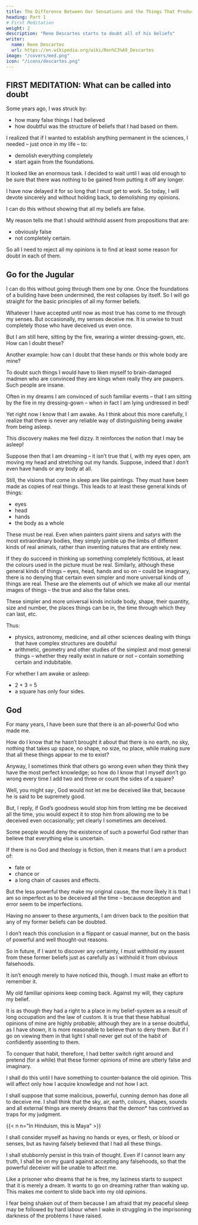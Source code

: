 ```yaml
---
title: The Difference Between Our Sensations and the Things That Produce Them
heading: Part 1
# First Meditation
weight: 2
description: "Rene Descartes starts to doubt all of his beliefs"
writer:
  name: Rene Descartes
  url: https://en.wikipedia.org/wiki/Ren%C3%A9_Descartes
image: "/covers/med.png"
icon: "/icons/descartes.png"
---
```


<!-- Rene Descartes 1639 -->

<!-- Source= Meditations on First Philosophy in which are demonstrated the existence of God and the distinction between the human soul and the body, by René Descartes, translated by John Cottingham. Published by Cambridge University Press.
Transcribed= by Andy Blunden. -->


## FIRST MEDITATION: What can be called into doubt

Some years ago, I was struck by:
- how many false things I had believed
- how doubtful was the structure of beliefs that I had based on them. 

I realized that if I wanted to establish anything permanent in the sciences, I needed – just once in my life – to:
- demolish everything completely
- start again from the foundations. 

It looked like an enormous task. I decided to wait until I was old enough to be sure that there was nothing to be gained from putting it off any longer. 

I have now delayed it for so long that I must get to work. <!--  have no excuse for going on planning to do it rather than getting to work. --> So today, <!-- I have set all my worries aside and arranged for myself a clear stretch of free time. I am here quite alone, and at last --> I will devote sincerely and without holding back, to demolishing my opinions.

I can do this without showing that all my beliefs are false. <!-- , which is probably more than I could ever manage. --> 

My reason tells me that I should withhold assent from propositions that are:
- obviously false
- not completely certain. 

So all I need to reject all my opinions is to find at least some reason for doubt in each of them. 

## Go for the Jugular

I can do this without going through them one by one. Once the foundations of a building have been undermined, the rest collapses by itself. So I will go straight for the basic principles of all my former beliefs.

Whatever I have accepted until now as most true has come to me through my senses. But occasionally, my senses deceive me. It is unwise to trust completely those who have deceived us even once.

<!-- Yet although the senses sometimes deceive us about objects that are very small or distant, that doesn’t apply to  -->

But I am still here, sitting by the fire, wearing a winter dressing-gown, etc. How can I doubt these? <!-- It seems to be quite impossible to doubt beliefs like these, which come from the senses. -->

Another example: how can I doubt that these hands or this whole body are mine? 

To doubt such things I would have to liken myself to brain-damaged madmen who are convinced they are kings when really they are paupers<!-- , or say they are dressed in purple when they are naked, or that they are pumpkins, or made of glass -->. Such people are insane. <!-- , and I would be thought equally mad if I modelled myself on them. -->

<!-- What a brilliant piece of reasoning! --> 

<!-- As if I were not a man who sleeps at night and often has all the same experiences while asleep as madmen do when awake – indeed sometimes even more improbable ones.  -->

Often in my dreams I am convinced of such familiar events – that I am sitting by the fire in my dressing-gown – when in fact I am lying undressed in bed! 

<!--  my eyes are certainly wide open when I look at this piece of paper; I shake my head and it isn’t asleep. When I rub one hand against the other, I do it deliberately and know what I am doing. This wouldn’t all happen with such clarity to someone asleep. -->

<!-- As if I didn’t remember other occasions when I have been tricked by exactly similar thoughts while asleep! --> Yet right now I know that I am awake. As I think about this more carefully, I realize that there is never any reliable way of distinguishing being awake from being asleep.

This discovery makes me feel dizzy. It reinforces the notion that I may be asleep! 

Suppose then that I am dreaming – it isn’t true that I, with my eyes open, am moving my head and stretching out my hands. Suppose, indeed that I don’t even have hands or any body at all.

Still, the visions that come in sleep are like paintings. They must have been made as copies of real things. This leads to at least these general kinds of things:
- eyes
- head
- hands
- the body as a whole 

These must be real. Even when painters paint sirens and satyrs with the most extraordinary bodies, they simply jumble up the limbs of different kinds of real animals, rather than inventing natures that are entirely new. 

If they do succeed in thinking up something completely fictitious, at least the colours used in the picture must be real. Similarly, although these general kinds of things – eyes, head, hands and so on – could be imaginary, there is no denying that certain even simpler and more universal kinds of things are real. These are the elements out of which we make all our mental images of things – the true and also the false ones.

These simpler and more universal kinds include body, shape, their quantity, size and number, the places things can be in, the time through which they can last, etc.

Thus:
- physics, astronomy, medicine, and all other sciences dealing with things that have complex structures are doubtful
- arithmetic, geometry and other studies of the simplest and most general things – whether they really exist in nature or not – contain something certain and indubitable. 

For whether I am awake or asleep:
- 2 + 3 = 5
- a square has only four sides. 

<!-- It seems impossible to suspect that such obvious truths might be false. -->

## God

For many years, I have been sure that there is an all-powerful God who made me. 

How do I know that he hasn’t brought it about that there is no earth, no sky, nothing that takes up space, no shape, no size, no place, while making sure that all these things appear to me to exist? 

Anyway, I sometimes think that others go wrong even when they think they have the most perfect knowledge; so how do I know that I myself don’t go wrong every time I add two and three or count the sides of a square? 

Well, you might say·, God would not let me be deceived like that, because he is said to be supremely good. 

But, I reply, if God’s goodness would stop him from letting me be deceived all the time, you would expect it to stop him from allowing me to be deceived even occasionally; yet clearly I sometimes am deceived.

Some people would deny the existence of such a powerful God rather than believe that everything else is uncertain. 

If there is no God and theology is fiction, then it means that I am a product of:
- fate or 
- chance or 
- a long chain of causes and effects. 

But the less powerful they make my original cause, the more likely it is that I am so imperfect as to be deceived all the time – because deception and error seem to be imperfections. 

Having no answer to these arguments, I am driven back to the position that any of my former beliefs can be doubted. 

I don’t reach this conclusion in a flippant or casual manner, but on the basis of powerful and well thought-out reasons. 

So in future, if I want to discover any certainty, I must withhold my assent from these former beliefs just as carefully as I withhold it from obvious falsehoods.

It isn’t enough merely to have noticed this, though. I must make an effort to remember it. 

My old familiar opinions keep coming back. Against my will, they capture my belief. 

It is as though they had a right to a place in my belief-system as a result of long occupation and the law of custom. It is true that these habitual opinions of mine are highly probable; although they are in a sense doubtful, as I have shown, it is more reasonable to believe than to deny them. But if I go on viewing them in that light I shall never get out of the habit of confidently assenting to them.

To conquer that habit, therefore, I had better switch right around and pretend (for a while) that these former opinions of mine are utterly false and imaginary. 

I shall do this until I have something to counter-balance the old opinion. <!-- , and the distorting influence of habit no longer prevents me from judging correctly. --> This will affect only how I acquire knowledge and not <!-- However far I go in my distrustful attitude, no actual harm will come of it, because my project won’t --> how I act.

I shall suppose that some malicious, powerful, cunning demon has done all to deceive me. <!--  – rather than this being done by God, who is supremely good and the source of truth. --> I shall think that the sky, air, earth, colours, shapes, sounds and all external things are merely dreams that the demon* has contrived as traps for my judgment.

{{< n n="In Hinduism, this is Maya" >}}



I shall consider myself as having no hands or eyes, or flesh, or blood or senses, but as having falsely believed that I had all these things. 

I shall stubbornly persist in this train of thought. Even if I cannot learn any truth, I shall be on my guard against accepting any falsehoods, so that the powerful deceiver will be unable to affect me. 

<!-- This will be hard work, though, and a kind of laziness pulls me back into my old ways. -->

Like a prisoner who dreams that he is free, my laziness starts to suspect that it is merely a dream. It wants to go on dreaming rather than waking up. This makes me content to slide back into my old opinions. 

I fear being shaken out of them because I am afraid that my peaceful sleep may be followed by hard labour when I wake in struggling in the imprisoning darkness of the problems I have raised.

